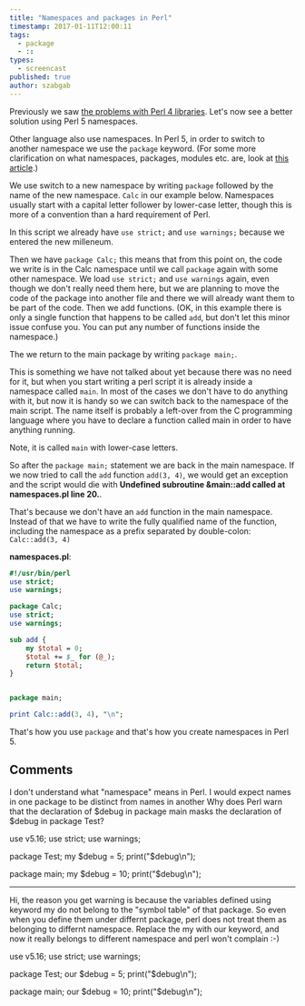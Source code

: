 ```yaml
---
title: "Namespaces and packages in Perl"
timestamp: 2017-01-11T12:00:11
tags:
  - package
  - ::
types:
  - screencast
published: true
author: szabgab
---
```



Previously we saw [the problems with Perl 4 libraries](/the-problem-with-libraries). Let's now
see a better solution using Perl 5 namespaces.


<slidecast file="advanced-perl/libraries-and-modules/namespaces" youtube="VdtJqpD2ARA" />

Other language also use namespaces. In Perl 5, in order to switch to another namespace we use the
`package` keyword. (For some more clarification on what namespaces, packages, modules etc. are,
look at [this article](/packages-modules-and-namespace-in-perl).)

We use switch to a new namespace by writing `package` followed by the name of the new namespace.
`Calc` in our example below. Namespaces usually start with a capital letter follower by lower-case letter,
though this is more of a convention than a hard requirement of Perl.

In this script we already have `use strict;` and `use warnings;` because we entered the new milleneum.

Then we have `package Calc;` this means that from this point on, the code we write is in the Calc namespace
until we call `package` again with some other namespace. We load `use strict;` and `use warnings`
again, even though we don't really need them here, but we are planning to move the code of the package into another
file and there we will already want them to be part of the code. Then we add functions. (OK, in this example there
is only a single function that happens to be called `add`, but don't let this minor issue confuse you. You can put
any number of functions inside the namespace.)

The we return to the main package by writing `package main;`.

This is something we have not talked about yet because there was no need for it, but when you start writing a perl
script it is already inside a namespace called `main`. In most of the cases we don't have to do anything with
it, but now it is handy so we can switch back to the namespace of the main script. The name itself is probably a left-over
from the C programming language where you have to declare a function called main in order to have anything running.

Note, it is called `main` with lower-case letters.

So after the `package main;` statement we are back in the main namespace. If we now tried to call the `add`
function `add(3, 4)`, we would get an exception and the script would die with 
<b>Undefined subroutine &main::add called  at namespaces.pl line 20.</b>.

That's because we don't have an `add` function in the main namespace. Instead of that we have to write the
fully qualified name of the function, including the namespace as a prefix separated by double-colon:
`Calc::add(3, 4)`

<b>namespaces.pl</b>:

```perl
#!/usr/bin/perl
use strict;
use warnings;

package Calc;
use strict;
use warnings;

sub add {
    my $total = 0;
    $total += $_ for (@_);
    return $total;
}


package main;

print Calc::add(3, 4), "\n";
```

That's how you use `package` and that's how you create namespaces in Perl 5.

## Comments

I don't understand what "namespace" means in Perl. I would expect names in one package to be distinct from names in another Why does Perl warn that the declaration of $debug in package main masks the declaration of $debug in package Test?


use v5.16;
use strict;
use warnings;

package Test;
my $debug = 5;
print("$debug\n");

package main;
my $debug = 10;
print("$debug\n");

---

Hi, the reason you get warning is because the variables defined using keyword my do not belong to the "symbol table" of that package. So even when you define them under differnt package, perl does not treat them as belonging to differnt namespace. Replace the my with our keyword, and now it really belongs to different namespace and perl won't complain :-)

use v5.16;
use strict;
use warnings;

package Test;
our $debug = 5;
print("$debug\n");

package main;
our $debug = 10;
print("$debug\n");
